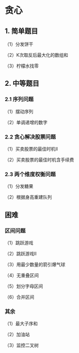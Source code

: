 # 贪心

## 1. 简单题目

（1）分发饼干

（2）K次取反后最大化的数组和

（3）柠檬水找零

## 2. 中等题目

### 2.1 序列问题

（1）摆动序列

（2）单调递增的数字

### 2.2 贪心解决股票问题

（1）买卖股票的最佳时机II

（2）买卖股票的最佳时机含手续费

### 2.3 两个维度权衡问题

（1）分发糖果

（2）根据身高重建队列

## 困难

### 区间问题

（1）跳跃游戏

（2）跳跃游戏II

（3）用最少数量的箭引爆气球

（4）无重叠区间

（5）划分字母区间

（6）合并区间

### 其余

（1）最大子序和

（2）加油站

（3）监控二叉树